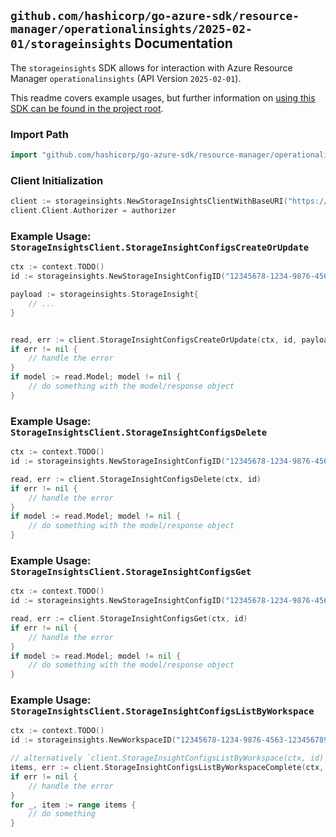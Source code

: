
## `github.com/hashicorp/go-azure-sdk/resource-manager/operationalinsights/2025-02-01/storageinsights` Documentation

The `storageinsights` SDK allows for interaction with Azure Resource Manager `operationalinsights` (API Version `2025-02-01`).

This readme covers example usages, but further information on [using this SDK can be found in the project root](https://github.com/hashicorp/go-azure-sdk/tree/main/docs).

### Import Path

```go
import "github.com/hashicorp/go-azure-sdk/resource-manager/operationalinsights/2025-02-01/storageinsights"
```


### Client Initialization

```go
client := storageinsights.NewStorageInsightsClientWithBaseURI("https://management.azure.com")
client.Client.Authorizer = authorizer
```


### Example Usage: `StorageInsightsClient.StorageInsightConfigsCreateOrUpdate`

```go
ctx := context.TODO()
id := storageinsights.NewStorageInsightConfigID("12345678-1234-9876-4563-123456789012", "example-resource-group", "workspaceName", "storageInsightConfigName")

payload := storageinsights.StorageInsight{
	// ...
}


read, err := client.StorageInsightConfigsCreateOrUpdate(ctx, id, payload)
if err != nil {
	// handle the error
}
if model := read.Model; model != nil {
	// do something with the model/response object
}
```


### Example Usage: `StorageInsightsClient.StorageInsightConfigsDelete`

```go
ctx := context.TODO()
id := storageinsights.NewStorageInsightConfigID("12345678-1234-9876-4563-123456789012", "example-resource-group", "workspaceName", "storageInsightConfigName")

read, err := client.StorageInsightConfigsDelete(ctx, id)
if err != nil {
	// handle the error
}
if model := read.Model; model != nil {
	// do something with the model/response object
}
```


### Example Usage: `StorageInsightsClient.StorageInsightConfigsGet`

```go
ctx := context.TODO()
id := storageinsights.NewStorageInsightConfigID("12345678-1234-9876-4563-123456789012", "example-resource-group", "workspaceName", "storageInsightConfigName")

read, err := client.StorageInsightConfigsGet(ctx, id)
if err != nil {
	// handle the error
}
if model := read.Model; model != nil {
	// do something with the model/response object
}
```


### Example Usage: `StorageInsightsClient.StorageInsightConfigsListByWorkspace`

```go
ctx := context.TODO()
id := storageinsights.NewWorkspaceID("12345678-1234-9876-4563-123456789012", "example-resource-group", "workspaceName")

// alternatively `client.StorageInsightConfigsListByWorkspace(ctx, id)` can be used to do batched pagination
items, err := client.StorageInsightConfigsListByWorkspaceComplete(ctx, id)
if err != nil {
	// handle the error
}
for _, item := range items {
	// do something
}
```
